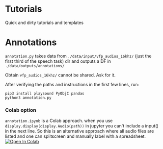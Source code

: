 # Tutorials
Quick and dirty tutorials and templates 

# Annotations

`annotation.py` takes data from `./data/input/vfp_audios_16khz/` (just the first third of the speech task) dir and outputs a DF in `./data/outputs/annotations/` 

Obtain `vfp_audios_16khz/` cannot be shared. Ask for it. 

After verifying the paths and instructions in the first few lines, run:
```
pip3 install playsound PyObjC pandas 
python3 annotation.py
```

### Colab option
`annotation.ipynb` is a Colab approach. when you use `display.display(display.Audio(path))` in jupyter you can't include a input() in the next line. So this is an alternative approach where all audio files are listed  and one can splitscreen and manually label with a spreadsheet. 
[![Open In Colab](https://colab.research.google.com/assets/colab-badge.svg)](https://colab.research.google.com/github/danielmlow/tutorials/blob/main/annotation.ipynb)


